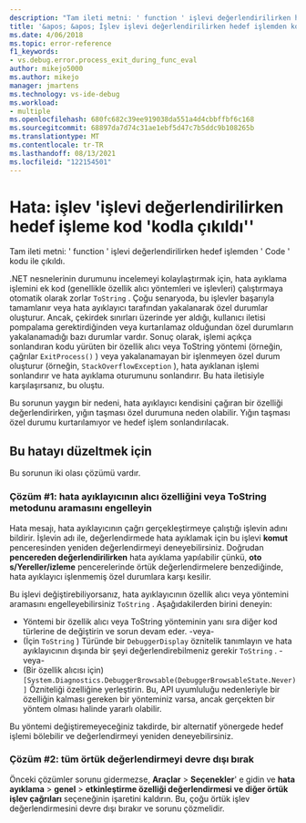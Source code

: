 ```yaml
---
description: "Tam ileti metni: ' function ' işlevi değerlendirilirken hedef işlemden ' Code ' kodu ile çıkıldı."
title: '&apos; &apos; İşlev işlevi değerlendirilirken hedef işlemden kod koduyla çıkıldı &apos; &apos; | Microsoft Docs'
ms.date: 4/06/2018
ms.topic: error-reference
f1_keywords:
- vs.debug.error.process_exit_during_func_eval
author: mikejo5000
ms.author: mikejo
manager: jmartens
ms.technology: vs-ide-debug
ms.workload:
- multiple
ms.openlocfilehash: 680fc682c39ee919038da551a4d4cbbffbf6c168
ms.sourcegitcommit: 68897da7d74c31ae1ebf5d47c7b5ddc9b108265b
ms.translationtype: MT
ms.contentlocale: tr-TR
ms.lasthandoff: 08/13/2021
ms.locfileid: "122154501"
---
```

# <a name="error-the-target-process-exited-with-code-39code39-while-evaluating-the-function-39function39"></a>Hata: işlev &#39;işlevi değerlendirilirken hedef işleme kod &#39;kodla çıkıldı&#39;&#39;

Tam ileti metni: ' function ' işlevi değerlendirilirken hedef işlemden ' Code ' kodu ile çıkıldı.

.NET nesnelerinin durumunu incelemeyi kolaylaştırmak için, hata ayıklama işlemini ek kod (genellikle özellik alıcı yöntemleri ve işlevleri) çalıştırmaya otomatik olarak zorlar `ToString` . Çoğu senaryoda, bu işlevler başarıyla tamamlanır veya hata ayıklayıcı tarafından yakalanarak özel durumlar oluşturur. Ancak, çekirdek sınırları üzerinde yer aldığı, kullanıcı iletisi pompalama gerektirdiğinden veya kurtarılamaz olduğundan özel durumların yakalanamadığı bazı durumlar vardır. Sonuç olarak, işlemi açıkça sonlandıran kodu yürüten bir özellik alıcı veya ToString yöntemi (örneğin, çağrılar `ExitProcess()` ) veya yakalanamayan bir işlenmeyen özel durum oluşturur (örneğin, `StackOverflowException` ), hata ayıklanan işlemi sonlandırır ve hata ayıklama oturumunu sonlandırır. Bu hata iletisiyle karşılaşırsanız, bu oluştu.

Bu sorunun yaygın bir nedeni, hata ayıklayıcı kendisini çağıran bir özelliği değerlendirirken, yığın taşması özel durumuna neden olabilir. Yığın taşması özel durumu kurtarılamıyor ve hedef işlem sonlandırılacak.

## <a name="to-correct-this-error"></a>Bu hatayı düzeltmek için

Bu sorunun iki olası çözümü vardır.

### <a name="solution-1-prevent-the-debugger-from-calling-the-getter-property-or-tostring-method"></a>Çözüm #1: hata ayıklayıcının alıcı özelliğini veya ToString metodunu aramasını engelleyin 

Hata mesajı, hata ayıklayıcının çağrı gerçekleştirmeye çalıştığı işlevin adını bildirir. İşlevin adı ile, değerlendirmede hata ayıklamak için bu işlevi **komut** penceresinden yeniden değerlendirmeyi deneyebilirsiniz. Doğrudan **pencereden değerlendirilirken** hata ayıklama yapılabilir çünkü, **oto s/Yereller/izleme** pencerelerinde örtük değerlendirmelere benzediğinde, hata ayıklayıcı işlenmemiş özel durumlara karşı kesilir.

Bu işlevi değiştirebiliyorsanız, hata ayıklayıcının özellik alıcı veya yöntemini aramasını engelleyebilirsiniz `ToString` . Aşağıdakilerden birini deneyin:

* Yöntemi bir özellik alıcı veya ToString yönteminin yanı sıra diğer kod türlerine de değiştirin ve sorun devam eder.
    -veya-
* (İçin `ToString` ) Türünde bir `DebuggerDisplay` öznitelik tanımlayın ve hata ayıklayıcının dışında bir şeyi değerlendirebilmeniz gerekir `ToString` .
    -veya-
* (Bir özellik alıcısı için) `[System.Diagnostics.DebuggerBrowsable(DebuggerBrowsableState.Never)]` Özniteliği özelliğine yerleştirin. Bu, API uyumluluğu nedenleriyle bir özelliğin kalması gereken bir yönteminiz varsa, ancak gerçekten bir yöntem olması halinde yararlı olabilir.

Bu yöntemi değiştiremeyeceğiniz takdirde, bir alternatif yönergede hedef işlemi bölebilir ve değerlendirmeyi yeniden deneyebilirsiniz.

### <a name="solution-2-disable-all-implicit-evaluation"></a>Çözüm #2: tüm örtük değerlendirmeyi devre dışı bırak

Önceki çözümler sorunu gidermezse, **Araçlar**  >  **Seçenekler**' e gidin ve **hata ayıklama**  >  **genel**  >  **etkinleştirme özelliği değerlendirmesi ve diğer örtük işlev çağrıları** seçeneğinin işaretini kaldırın. Bu, çoğu örtük işlev değerlendirmesini devre dışı bırakır ve sorunu çözmelidir.
